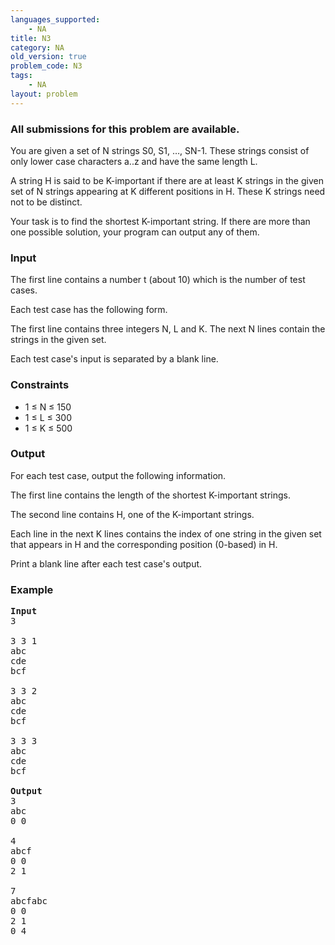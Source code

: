 ```yaml
---
languages_supported:
    - NA
title: N3
category: NA
old_version: true
problem_code: N3
tags:
    - NA
layout: problem
---
```

###  All submissions for this problem are available. 

You are given a set of N strings S0, S1, …, SN-1. These strings consist of only lower case characters a..z and have the same length L.

A string H is said to be K-important if there are at least K strings in the given set of N strings appearing at K different positions in H. These K strings need not to be distinct.

Your task is to find the shortest K-important string. If there are more than one possible solution, your program can output any of them.

### Input

The first line contains a number t (about 10) which is the number of test cases.

Each test case has the following form.

The first line contains three integers N, L and K. The next N lines contain the strings in the given set.

Each test case's input is separated by a blank line.

### Constraints

- 1 ≤ N ≤ 150
- 1 ≤ L ≤ 300
- 1 ≤ K ≤ 500

### Output

For each test case, output the following information.

The first line contains the length of the shortest K-important strings.

The second line contains H, one of the K-important strings.

Each line in the next K lines contains the index of one string in the given set that appears in H and the corresponding position (0-based) in H.

Print a blank line after each test case's output.

### Example

<pre>
<b>Input</b>
3

3 3 1
abc
cde
bcf

3 3 2
abc
cde
bcf

3 3 3
abc
cde
bcf

<b>Output</b>
3
abc
0 0

4
abcf
0 0
2 1

7
abcfabc
0 0
2 1
0 4

</pre>